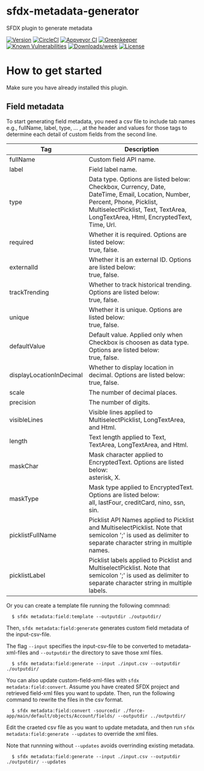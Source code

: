 # sfdx-metadata-generator

SFDX plugin to generate metadata

[![Version](https://img.shields.io/npm/v/sfdx-metadata-generator.svg)](https://npmjs.generate/package/sfdx-metadata-generator)
[![CircleCI](https://circleci.com/gh/C:/sfdx-metadata-generator/tree/master.svg?style=shield)](https://circleci.com/gh/C:/sfdx-metadata-generator/tree/master)
[![Appveyor CI](https://ci.appveyor.com/api/projects/status/github/C:/sfdx-metadata-generator?branch=master&svg=true)](https://ci.appveyor.com/project/heroku/sfdx-metadata-generator/branch/master)
[![Greenkeeper](https://badges.greenkeeper.io/C:/sfdx-metadata-generator.svg)](https://greenkeeper.io/)
[![Known Vulnerabilities](https://snyk.io/test/github/C:/sfdx-metadata-generator/badge.svg)](https://snyk.io/test/github/C:/sfdx-metadata-generator)
[![Downloads/week](https://img.shields.io/npm/dw/sfdx-metadata-generator.svg)](https://npmjs.generate/package/sfdx-metadata-generator)
[![License](https://img.shields.io/npm/l/sfdx-metadata-generator.svg)](https://github.com/C:/sfdx-metadata-generator/blob/master/package.json)

<!-- debugging-your-plugin -->

# How to get started

Make sure you have already installed this plugin.

## Field metadata

To start generating field metadata, you need a csv file to include tab names e.g., fullName, label, type, ... , at the header and values for those tags to determine each detail of custom fields from the second line.

| Tag                      | Description                                                                                                                                                                                                       |
| ------------------------ | ----------------------------------------------------------------------------------------------------------------------------------------------------------------------------------------------------------------- |
| fullName                 | Custom field API name.                                                                                                                                                                                            |
| label                    | Field label name.                                                                                                                                                                                                 |
| type                     | Data type. Options are listed below:<br>Checkbox, Currency, Date, DateTime, Email, Location, Number, Percent, Phone, Picklist, MultiselectPicklist, Text, TextArea, LongTextArea, Html, EncryptedText, Time, Url. |
| required                 | Whether it is required. Options are listed below:<br>true, false.                                                                                                                                                 |
| externalId               | Whether it is an external ID. Options are listed below:<br>true, false.                                                                                                                                           |
| trackTrending            | Whether to track historical trending. Options are listed below:<br>true, false.                                                                                                                                   |
| unique                   | Whether it is unique. Options are listed below:<br>true, false.                                                                                                                                                   |
| defaultValue             | Default value. Applied only when Checkbox is choosen as data type. Options are listed below:<br>true, false.                                                                                                      |
| displayLocationInDecimal | Whether to display location in decimal. Options are listed below:<br>true, false.                                                                                                                                 |
| scale                    | The number of decimal places.                                                                                                                                                                                     |
| precision                | The number of digits.                                                                                                                                                                                             |
| visibleLines             | Visible lines applied to MultiselectPicklist, LongTextArea, and Html.                                                                                                                                             |
| length                   | Text length applied to Text, TextArea, LongTextArea, and Html.                                                                                                                                                    |
| maskChar                 | Mask character applied to EncryptedText. Options are listed below:<br>asterisk, X.                                                                                                                                |
| maskType                 | Mask type applied to EncryptedText. Options are listed below:<br>all, lastFour, creditCard, nino, ssn, sin.                                                                                                       |
| picklistFullName         | Picklist API Names applied to Picklist and MultiselectPicklist. Note that semicolon ';' is used as delimiter to separate character string in multiple names.                                                      |
| picklistLabel            | Picklist labels applied to Picklist and MultiselectPicklist. Note that semicolon ';' is used as delimiter to separate character string in multiple labels.                                                        |

Or you can create a template file running the following commnad:

```
  $ sfdx metadata:field:template --outputdir ./outputdir/
```

Then, `sfdx metadata:field:generate` generates custom field metadata of the input-csv-file.

The flag `--input` specifies the input-csv-file to be converted to metadata-xml-files and `--outputdir` the directory to save those xml files.

```
  $ sfdx metadata:field:generate --input ./input.csv --outputdir ./outputdir/
```

You can also update custom-field-xml-files with `sfdx metadata:field:convert`. Assume you have created SFDX project and retrieved field-xml files you want to update. Then, run the following command to rewrite the files in the csv format.

```
  $ sfdx metadata:field:convert -sourcedir ./force-app/main/default/objects/Account/fields/ --outputdir ../outputdir/
```

Edit the craeted csv file as you want to update metadata, and then run `sfdx metadata:field:generate --updates` to override the xml files.

Note that runnning without `--updates` avoids overrinding existing metadata.

```
  $ sfdx metadata:field:generate --input ./input.csv --outputdir ./outputdir/ --updates
```

<!---
We recommend using the Visual Studio Code (VS Code) IDE for your plugin development. Included in the `.vscode` directory of this plugin is a `launch.json` config file, which allows you to attach a debugger to the node process when running your commands.

To debug the `generate:generate` command:

1. Start the inspector

If you linked your plugin to the sfdx cli, call your command with the `dev-suspend` switch:

```sh-session
$ sfdx generate:generate -u mygenerate@example.com --dev-suspend
```

Alternatively, to call your command using the `bin/run` script, set the `NODE_OPTIONS` environment variable to `--inspect-brk` when starting the debugger:

```sh-session
$ NODE_OPTIONS=--inspect-brk bin/run generate:generate -u mygenerate@example.com
```

2. Set some breakpoints in your command code
3. Click on the Debug icon in the Activity Bar on the side of VS Code to open up the Debug view.
4. In the upper left hand corner of VS Code, verify that the "Attach to Remote" launch configuration has been chosen.
5. Hit the green play button to the left of the "Attach to Remote" launch configuration window. The debugger should now be suspended on the first line of the program.
6. Hit the green play button at the top middle of VS Code (this play button will be to the right of the play button that you clicked in step #5).
   <br><img src=".images/vscodeScreenshot.png" width="480" height="278"><br>
   Congrats, you are debugging!
-->
